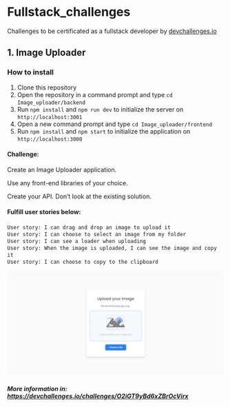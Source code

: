 # Fullstack_challenges
 Challenges to be certificated as a fullstack developer by <a href="https://devchallenges.io/">devchallenges.io</a>


## 1. Image Uploader

### How to install

1. Clone this repository
2. Open the repository in a command prompt and type ```cd Image_uploader/backend```
3. Run ```npm install``` and ```npm run dev``` to initialize the server on ``http://localhost:3001``
4. Open a new command prompt and type ```cd Image_uploader/frontend```
5. Run ```npm install``` and ```npm start``` to initialize the application on ``http://localhost:3000``


#### Challenge: 

Create an Image Uploader application. 

Use any front-end libraries of your choice. 

Create your API. Don’t look at the existing solution.

#### Fulfill user stories below:
```
User story: I can drag and drop an image to upload it
User story: I can choose to select an image from my folder
User story: I can see a loader when uploading
User story: When the image is uploaded, I can see the image and copy it
User story: I can choose to copy to the clipboard 
```

![screenshot](./screenshots/image_uploader.png)

##### More information in: https://devchallenges.io/challenges/O2iGT9yBd6xZBrOcVirx

